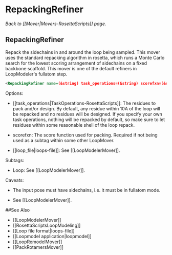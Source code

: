 # RepackingRefiner
*Back to [[Mover|Movers-RosettaScripts]] page.*
## RepackingRefiner

Repack the sidechains in and around the loop being sampled.  This mover uses 
the standard repacking algorithm in rosetta, which runs a Monte Carlo search 
for the lowest scoring arrangement of sidechains on a fixed backbone scaffold.
This mover is one of the default refiners in LoopModeler's fullatom step.

```xml
<RepackingRefiner name=(&string) task_operations=(&string) scorefxn=(&string) loop_file=(&string)/>
```

Options:

* [[task_operations|TaskOperations-RosettaScripts]]: The residues to pack and/or design.  By default, any residue 
  within 10A of the loop will be repacked and no residues will be designed.  If 
  you specify your own task operations, nothing will be repacked by default, so 
  make sure to let residues within some reasonable shell of the loop repack.

* scorefxn: The score function used for packing.  Required if not being used as 
  a subtag within some other LoopMover.

* [[loop_file|loops-file]]: See [[LoopModelerMover]].

Subtags:

* Loop: See [[LoopModelerMover]].

Caveats:

* The input pose must have sidechains, i.e. it must be in fullatom mode.

* See [[LoopModelerMover]].


##See Also

* [[LoopModelerMover]]
* [[RosettaScriptsLoopModeling]]
* [[Loop file format|loops-file]]
* [[Loopmodel application|loopmodel]]
* [[LoopRemodelMover]]
* [[PackRotamersMover]]